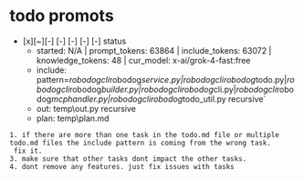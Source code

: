 

# todo  promots
- [x][~][-] [-] [-] [-] [-] status
  - started: N/A | prompt_tokens: 63864 | include_tokens: 63072 | knowledge_tokens: 48 | cur_model: x-ai/grok-4-fast:free
  - include: pattern=*robodogcli*robodog*service.py|*robodogcli*robodog*todo.py|*robodogcli*robodog*builder.py|*robodogcli*robodog*cli.py|*robodogcli*robodog*mcphandler.py|*robodogcli*robodog*todo_util.py    recursive`
  - out: temp\out.py recursive
  - plan: temp\plan.md
```knowledge
1. if there are more than one task in the todo.md file or multiple todo.md files the include pattern is coming from the wrong task.
 fix it.
3. make sure that other tasks dont impact the other tasks. 
4. dont remove any features. just fix issues with tasks 

```